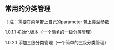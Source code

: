 ## 常用的分类管理

！注：需要在菜单带上自己的parameter 带上类型参数

1.0.1.1  初始化版本（一个简单的一级分类管理） 

1.0.2.1  添加三级分类管理（一个简单的三级分类管理）